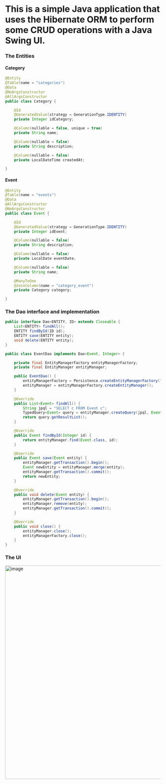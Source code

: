 # This is a simple Java application that uses the Hibernate ORM to perform some CRUD operations with a Java Swing UI.

### The Entities
#### Category
```java
@Entity
@Table(name = "categories")
@Data
@NoArgsConstructor
@AllArgsConstructor
public class Category {

	@Id
	@GeneratedValue(strategy = GenerationType.IDENTITY)
	private Integer idCategory;

	@Column(nullable = false, unique = true)
	private String name;

	@Column(nullable = false)
	private String description;

	@Column(nullable = false)
	private LocalDateTime createdAt;

}
```
#### Event
```java
@Entity
@Table(name = "events")
@Data
@AllArgsConstructor
@NoArgsConstructor
public class Event {

	@Id
	@GeneratedValue(strategy = GenerationType.IDENTITY)
	private Integer idEvent;

	@Column(nullable = false)
	private String description;

	@Column(nullable = false)
	private LocalDate eventDate;

	@Column(nullable = false)
	private String name;

	@ManyToOne
	@JoinColumn(name = "category_event")
	private Category category;

}
```
### The Dao interface and implementation
```java
public interface Dao<ENTITY, ID> extends Closeable {
	List<ENTITY> findAll();
	ENTITY findById(ID id);
	ENTITY save(ENTITY entity);
	void delete(ENTITY entity);
}
```

```java
public class EventDao implements Dao<Event, Integer> {

	private final EntityManagerFactory entityManagerFactory;
	private final EntityManager entityManager;

	public EventDao() {
		entityManagerFactory = Persistence.createEntityManagerFactory("data");
		entityManager = entityManagerFactory.createEntityManager();
	}

	@Override
	public List<Event> findAll() {
		String jpql = "SELECT c FROM Event c";
		TypedQuery<Event> query = entityManager.createQuery(jpql, Event.class);
		return query.getResultList();
	}

	@Override
	public Event findById(Integer id) {
		return entityManager.find(Event.class, id);
	}

	@Override
	public Event save(Event entity) {
		entityManager.getTransaction().begin();
		Event newEntity = entityManager.merge(entity);
		entityManager.getTransaction().commit();
		return newEntity;
	}

	@Override
	public void delete(Event entity) {
		entityManager.getTransaction().begin();
		entityManager.remove(entity);
		entityManager.getTransaction().commit();
	}

	@Override
	public void close() {
		entityManager.close();
		entityManagerFactory.close();
	}
}

```

### The UI
<img width="983" height="692" alt="image" src="https://github.com/user-attachments/assets/0cfabd8e-726a-4ef1-ace9-2e0cf46116ec" />
